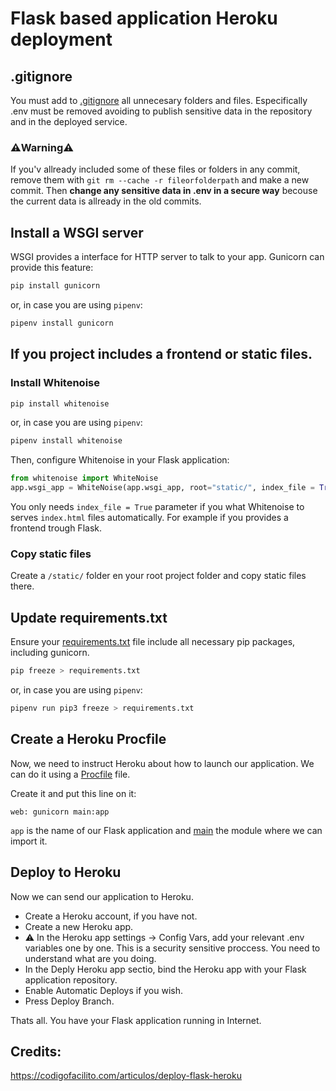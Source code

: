 # Flask based application Heroku deployment

## .gitignore
You must add to [.gitignore](.gitignore) all unnecesary folders and files. Especifically .env must be removed avoiding to publish sensitive data in the repository and in the deployed service.

### ⚠️Warning⚠️
If you'v allready included some of these files or folders in any commit, remove them with ```git rm --cache -r fileorfolderpath``` and make a new commit. Then **change any sensitive data in .env in a secure way** becouse the current data is allready in the old commits.

## Install a WSGI server
WSGI provides a interface for HTTP server to talk to your app. Gunicorn can provide this feature:
```bash
pip install gunicorn
```
or, in case you are using `pipenv`:
```bash
pipenv install gunicorn
```

## If you project includes a frontend or static files.

### Install Whitenoise 
```bash
pip install whitenoise
```
or, in case you are using `pipenv`:
```bash
pipenv install whitenoise
```
Then, configure Whitenoise in your Flask application:
```Python
from whitenoise import WhiteNoise
app.wsgi_app = WhiteNoise(app.wsgi_app, root="static/", index_file = True)
```
You only needs `index_file = True` parameter if you what Whitenoise to serves `index.html` files automatically. For example if you provides a frontend trough Flask.

### Copy static files
Create a `/static/` folder en your root project folder and copy static files there.

## Update requirements.txt
Ensure your [requirements.txt](requirements.txt) file include all necessary pip packages, including gunicorn.
```bash
pip freeze > requirements.txt
```
or, in case you are using `pipenv`:
```bash
pipenv run pip3 freeze > requirements.txt
```

## Create a Heroku Procfile
Now, we need to instruct Heroku about how to launch our application. We can do it using a [Procfile](Procfile) file.

Create it and put this line on it:
```Procfile
web: gunicorn main:app
```
```app``` is the name of our Flask application and [main](main.py) the module where we can import it.

## Deploy to Heroku
Now we can send our application to Heroku.
* Create a Heroku account, if you have not.
* Create a new Heroku app.
* ⚠️ In the Heroku app settings -> Config Vars, add your relevant .env variables one by one. This is a security sensitive proccess. You need to understand what are you doing.
* In the Deply Heroku app sectio, bind the Heroku app with your Flask application repository.
* Enable Automatic Deploys if you wish.
* Press Deploy Branch.

Thats all. You have your Flask application running in Internet.

## Credits:
https://codigofacilito.com/articulos/deploy-flask-heroku